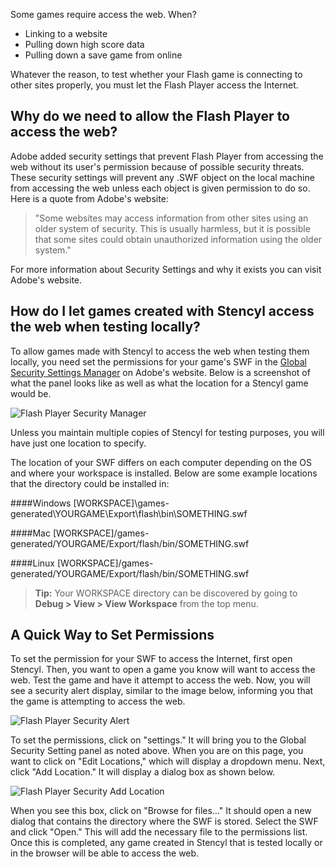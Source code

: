 Some games require access the web. When?

* Linking to a website
* Pulling down high score data
* Pulling down a save game from online

Whatever the reason, to test whether your Flash game is connecting to other sites properly, you must let the Flash Player access the Internet.


## Why do we need to allow the Flash Player to access the web?

Adobe added security settings that prevent Flash Player from accessing the web without its user's permission because of possible security threats. These security settings will prevent any .SWF object on the local machine from accessing the web unless each object is given permission to do so. Here is a quote from Adobe's website:

> "Some websites may access information from other sites using an older system of security. This is usually harmless, but it is possible that some sites could obtain unauthorized information using the older system."

For more information about Security Settings and why it exists you can visit Adobe's website.


## How do I let games created with Stencyl access the web when testing locally?

To allow games made with Stencyl to access the web when testing them locally, you need set the permissions for your game's SWF in the [Global Security Settings Manager](http://www.macromedia.com/support/documentation/en/flashplayer/help/settings_manager04.html) on Adobe's website. Below is a screenshot of what the panel looks like as well as what the location for a Stencyl game would be.

![Flash Player Security Manager](http://static.stencyl.com/help/images/FlashPlayerSecurity.png)

Unless you maintain multiple copies of Stencyl for testing purposes, you will have just one location to specify.

The location of your SWF differs on each computer depending on the OS and where your workspace is installed. Below are some example locations that the directory could be installed in:

####Windows
[WORKSPACE]\games-generated\YOURGAME\Export\flash\bin\SOMETHING.swf

####Mac
[WORKSPACE]/games-generated/YOURGAME/Export/flash/bin/SOMETHING.swf

####Linux
[WORKSPACE]/games-generated/YOURGAME/Export/flash/bin/SOMETHING.swf

> **Tip:** Your WORKSPACE directory can be discovered by going to **Debug > View > View Workspace** from the top menu.
 

## A Quick Way to Set Permissions

To set the permission for your SWF to access the Internet, first open Stencyl. Then, you want to open a game you know will want to access the web. Test the game and have it attempt to access the web. Now, you will see a security alert display, similar to the image below, informing you that the game is attempting to access the web.

![Flash Player Security Alert](http://static.stencyl.com/help/images/FlashPlayerSecurityAlert.png)

To set the permissions, click on "settings." It will bring you to the Global Security Setting panel as noted above. When you are on this page, you want to click on "Edit Locations," which will display a dropdown menu. Next, click "Add Location." It will display a dialog box as shown below.

![Flash Player Security Add Location](http://static.stencyl.com/help/images/FlashPlayerSecurityAddLocation.png)

When you see this box, click on "Browse for files..." It should open a new dialog that contains the directory where the SWF is stored. Select the SWF and click "Open." This will add the necessary file to the permissions list. Once this is completed, any game created in Stencyl that is tested locally or in the browser will be able to access the web.
